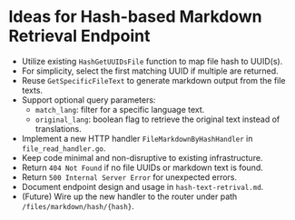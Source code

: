 # Ideas for Hash-based Markdown Retrieval Endpoint

- Utilize existing `HashGetUUIDsFile` function to map file hash to UUID(s).
- For simplicity, select the first matching UUID if multiple are returned.
- Reuse `GetSpecificFileText` to generate markdown output from the file texts.
- Support optional query parameters:
  - `match_lang`: filter for a specific language text.
  - `original_lang`: boolean flag to retrieve the original text instead of translations.
- Implement a new HTTP handler `FileMarkdownByHashHandler` in `file_read_handler.go`.
- Keep code minimal and non-disruptive to existing infrastructure.
- Return `404 Not Found` if no file UUIDs or markdown text is found.
- Return `500 Internal Server Error` for unexpected errors.
- Document endpoint design and usage in `hash-text-retrival.md`.
- (Future) Wire up the new handler to the router under path `/files/markdown/hash/{hash}`.
